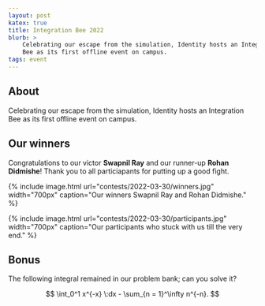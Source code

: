 ```yaml
---
layout: post
katex: true
title: Integration Bee 2022
blurb: >
    Celebrating our escape from the simulation, Identity hosts an Integration
    Bee as its first offline event on campus.
tags: event
---
```



## About

Celebrating our escape from the simulation, Identity hosts an Integration
Bee as its first offline event on campus.


## Our winners

Congratulations to our victor __Swapnil Ray__ and our runner-up __Rohan
Didmishe__! Thank you to all particiapants for putting up a good fight.


{% include image.html
    url="contests/2022-03-30/winners.jpg"
    width="700px"
    caption="Our winners Swapnil Ray and Rohan Didmishe."
%}

{% include image.html
    url="contests/2022-03-30/participants.jpg"
    width="700px"
    caption="Our participants who stuck with us till the very end."
%}

## Bonus

The following integral remained in our problem bank; can you solve it?

$$ \int_0^1 x^{-x} \:dx - \sum_{n = 1}^\infty n^{-n}. $$
